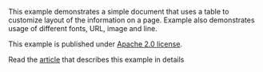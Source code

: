 This example demonstrates a simple document that uses a table to customize layout of the information on a page. Example also demonstrates usage of different fonts, URL, image and line.

This example is published under [Apache 2.0 license](https://www.apache.org/licenses/LICENSE-2.0). 

Read the [article](https://github.com/gehtsoft-usa/PDF.Flow/wiki/Example:-Contract) that describes this example in details
